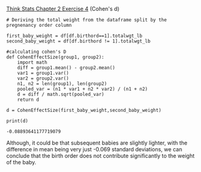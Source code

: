 [Think Stats Chapter 2 Exercise 4](http://greenteapress.com/thinkstats2/html/thinkstats2003.html#toc24) (Cohen's d)

``` {python}
# Deriving the total weight from the dataframe split by the pregnenancy order column

first_baby_weight = df[df.birthord==1].totalwgt_lb
second_baby_weight = df[df.birthord != 1].totalwgt_lb

#calculating cohen's D
def CohenEffectSize(group1, group2):
    import math
    diff = group1.mean() - group2.mean()
    var1 = group1.var()
    var2 = group2.var()
    n1, n2 = len(group1), len(group2)
    pooled_var = (n1 * var1 + n2 * var2) / (n1 + n2)
    d = diff / math.sqrt(pooled_var)
    return d

d = CohenEffectSize(first_baby_weight,second_baby_weight)

print(d)

-0.08893641177719079
```

Although, it could be that subsequent babies are slightly lighter, with the difference in mean being very just -0.069 standard deviations, we can conclude that the birth order does not contribute significantly to the weight of the baby.
